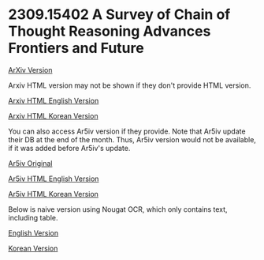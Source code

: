 # 2309.15402 A Survey of Chain of Thought Reasoning Advances Frontiers and Future

[ArXiv Version](https://arxiv.org/abs/2309.15402)

Arxiv HTML version may not be shown if they don't provide HTML version.

[Arxiv HTML English Version](https://raw.githack.com/kh-kim/arxiv-translator/master/papers/2309.15402/paper.raw.en.html)

[Arxiv HTML Korean Version](https://raw.githack.com/kh-kim/arxiv-translator/master/papers/2309.15402/paper.raw.ko.html)

You can also access Ar5iv version if they provide.
Note that Ar5iv update their DB at the end of the month.
Thus, Ar5iv version would not be available, if it was added before Ar5iv's update.

[Ar5iv Original](https://ar5iv.org/abs/2309.15402)

[Ar5iv HTML English Version](https://raw.githack.com/kh-kim/arxiv-translator/master/papers/2309.15402/paper.ar5iv.en.html)

[Ar5iv HTML Korean Version](https://raw.githack.com/kh-kim/arxiv-translator/master/papers/2309.15402/paper.ar5iv.ko.html)

Below is naive version using Nougat OCR, which only contains text, including table.

[English Version](https://raw.githack.com/kh-kim/arxiv-translator/master/papers/2309.15402/paper.en.html)

[Korean Version](https://raw.githack.com/kh-kim/arxiv-translator/master/papers/2309.15402/paper.ko.html)